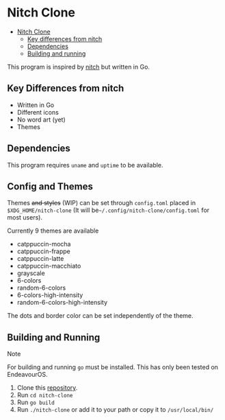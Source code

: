 # Nitch Clone

<!--toc:start-->

- [Nitch Clone](#nitch-clone)
  - [Key differences from nitch](#key-differences-from-nitch)
  - [Dependencies](#dependencies)
  - [Building and running](#building-and-running)
  <!--toc:end-->

This program is inspired by
[nitch](https://github.com/ssleert/nitch) but written in Go.

## Key Differences from nitch

- Written in Go
- Different icons
- No word art (yet)
- Themes

## Dependencies

This program requires `uname` and `uptime`
to be available.

## Config and Themes

Themes ~~and styles~~ (WIP) can be set through `config.toml`
placed in `$XDG_HOME/nitch-clone`
(It will be`~/.config/nitch-clone/config.toml` for most users).

Currently 9 themes are available

- catppuccin-mocha
- catppuccin-frappe
- catppuccin-latte
- catppuccin-macchiato
- grayscale
- 6-colors
- random-6-colors
- 6-colors-high-intensity
- random-6-colors-high-intensity

The dots and border color can be set
independently of the theme.

## Building and Running

> [!NOTE]
> For building and running `go` must be installed.
> This has only been tested on EndeavourOS.

1. Clone this [repository](https://github.com/sid314/nitch-clone).
2. Run `cd nitch-clone`
3. Run `go build`
4. Run `./nitch-clone` or add it to your path or copy it to `/usr/local/bin/`
